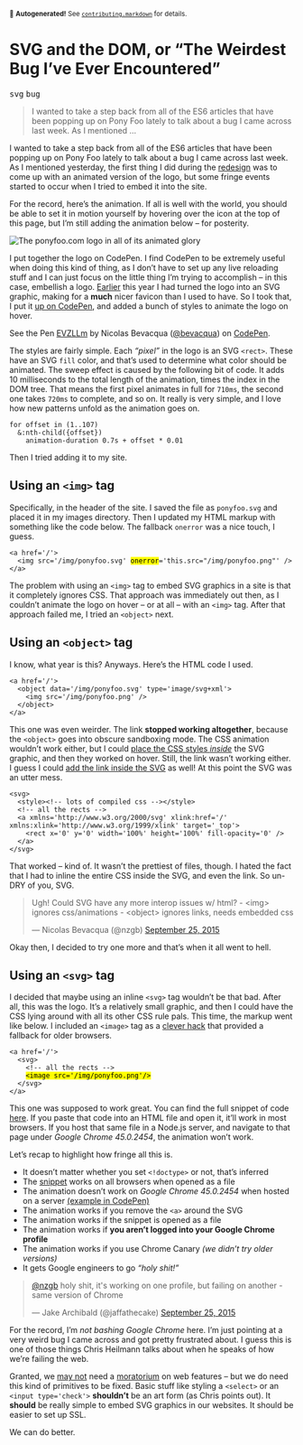 <sub>&#x1F6A8; <strong>Autogenerated!</strong> See <a href="https://github.com/ponyfoo/articles/tree/master/contributing.markdown"><code>contributing.markdown</code></a> for details.</sub>

<a href="https://ponyfoo.com/articles/weirdest-bug-ever"><div></div></a>

<h1>SVG and the DOM, or &#x201C;The Weirdest Bug I&#x2019;ve Ever Encountered&#x201D;</h1>

<p><kbd>svg</kbd> <kbd>bug</kbd></p>

<blockquote><p>I wanted to take a step back from all of the ES6 articles that have been popping up on Pony Foo lately to talk about a bug I came across last week. As I mentioned &#x2026;</p></blockquote>

<div><p>I wanted to take a step back from all of the ES6 articles that have been popping up on Pony Foo lately to talk about a bug I came across last week. As I mentioned yesterday, the first thing I did during the <a href="https://ponyfoo.com/articles/redesign" aria-label="Pony Foo Gets a Face Lift">redesign</a> was to come up with an animated version of the logo, but some fringe events started to occur when I tried to embed it into the site.</p></div>

<div></div>

<div><p>For the record, here&#x2019;s the animation. If all is well with the world, you should be able to set it in motion yourself by hovering over the icon at the top of this page, but I&#x2019;m still adding the animation below &#x2013; for posterity.</p> <p><img src="https://i.imgur.com/oZRo9PN.gif" alt="The ponyfoo.com logo in all of its animated glory"></p> <p>I put together the logo on CodePen. I find CodePen to be extremely useful when doing this kind of thing, as I don&#x2019;t have to set up any live reloading stuff and I can just focus on the little thing I&#x2019;m trying to accomplish &#x2013; in this case, embellish a logo. <a href="https://twitter.com/nzgb/status/619344789616594944" target="_blank">Earlier</a> this year I had turned the logo into an SVG graphic, making for a <strong>much</strong> nicer favicon than I used to have. So I took that, I put it <a href="http://codepen.io/bevacqua/pen/EVZLLm?editors=110" target="_blank" aria-label="See it on CodePen">up on CodePen</a>, and added a bunch of styles to animate the logo on hover.</p> <p data-height="232" data-theme-id="9622" data-slug-hash="EVZLLm" data-default-tab="result" data-user="bevacqua" class="codepen">See the Pen <a href="http://codepen.io/bevacqua/pen/EVZLLm/">EVZLLm</a> by Nicolas Bevacqua (<a href="http://codepen.io/bevacqua">@bevacqua</a>) on <a href="http://codepen.io/">CodePen</a>.</p> <p>The styles are fairly simple. Each <em>&#x201C;pixel&#x201D;</em> in the logo is an SVG <code class="md-code md-code-inline">&lt;rect&gt;</code>. These have an SVG <code class="md-code md-code-inline">fill</code> color, and that&#x2019;s used to determine what color should be animated. The sweep effect is caused by the following bit of code. It adds 10 milliseconds to the total length of the animation, times the index in the DOM tree. That means the first pixel animates in full for <code class="md-code md-code-inline">710ms</code>, the second one takes <code class="md-code md-code-inline">720ms</code> to complete, and so on. It really is very simple, and I love how new patterns unfold as the animation goes on.</p> <pre class="md-code-block"><code class="md-code md-lang-stylus">for offset in (1..107)
  &amp;:nth-child({offset})
    animation-duration 0.7s + offset * 0.01
</code></pre> <p>Then I tried adding it to my site.</p></div>

<div><h2 id="using-an-img-tag">Using an <code class="md-code md-code-inline">&lt;img&gt;</code> tag</h2> <p>Specifically, in the header of the site. I saved the file as <code class="md-code md-code-inline">ponyfoo.svg</code> and placed it in my images directory. Then I updated my HTML markup with something like the code below. The fallback <code class="md-code md-code-inline">onerror</code> was a nice touch, I guess.</p> <pre class="md-code-block"><code class="md-code md-lang-xml"><span class="md-code-tag">&lt;<span class="md-code-title">a</span> <span class="md-code-attribute">href</span>=<span class="md-code-value">&apos;/&apos;</span>&gt;</span>
  <span class="md-code-tag">&lt;<span class="md-code-title">img</span> <span class="md-code-attribute">src</span>=<span class="md-code-value">&apos;/img/ponyfoo.svg&apos;</span> <span class="md-code-attribute"><mark class="md-mark md-code-mark">onerror</mark></span>=<span class="md-code-value">&apos;this.src=&quot;/img/ponyfoo.png&quot;&apos;</span><span class="md-code-value"></span> /&gt;</span>
<span class="md-code-tag">&lt;/<span class="md-code-title">a</span>&gt;</span>
</code></pre> <p>The problem with using an <code class="md-code md-code-inline">&lt;img&gt;</code> tag to embed SVG graphics in a site is that it completely ignores CSS. That approach was immediately out then, as I couldn&#x2019;t animate the logo on hover &#x2013; or at all &#x2013; with an <code class="md-code md-code-inline">&lt;img&gt;</code> tag. After that approach failed me, I tried an <code class="md-code md-code-inline">&lt;object&gt;</code> next.</p> <h2 id="using-an-object-tag">Using an <code class="md-code md-code-inline">&lt;object&gt;</code> tag</h2> <p>I know, what year is this? Anyways. Here&#x2019;s the HTML code I used.</p> <pre class="md-code-block"><code class="md-code md-lang-xml"><span class="md-code-tag">&lt;<span class="md-code-title">a</span> <span class="md-code-attribute">href</span>=<span class="md-code-value">&apos;/&apos;</span>&gt;</span>
  <span class="md-code-tag">&lt;<span class="md-code-title">object</span> <span class="md-code-attribute">data</span>=<span class="md-code-value">&apos;/img/ponyfoo.svg&apos;</span> <span class="md-code-attribute">type</span>=<span class="md-code-value">&apos;image/svg+xml&apos;</span>&gt;</span>
    <span class="md-code-tag">&lt;<span class="md-code-title">img</span> <span class="md-code-attribute">src</span>=<span class="md-code-value">&apos;/img/ponyfoo.png&apos;</span> /&gt;</span>
  <span class="md-code-tag">&lt;/<span class="md-code-title">object</span>&gt;</span>
<span class="md-code-tag">&lt;/<span class="md-code-title">a</span>&gt;</span>
</code></pre> <p>This one was even weirder. The link <strong>stopped working altogether</strong>, because the <code class="md-code md-code-inline">&lt;object&gt;</code> goes into obscure sandboxing mode. The CSS animation wouldn&#x2019;t work either, but I could <a href="https://css-tricks.com/using-svg/" target="_blank" aria-label="Using SVG as an &lt;object&gt; section, &apos;Using SVG on CSS-Tricks&apos;">place the CSS styles <em>inside</em></a> the SVG graphic, and then they worked on hover. Still, the link wasn&#x2019;t working either. I guess I could <a href="http://stackoverflow.com/a/19553517/389745" target="_blank" aria-label="Make an html svg object also a clickable link question on StackOverflow">add the link inside the SVG</a> as well! At this point the SVG was an utter mess.</p> <pre class="md-code-block"><code class="md-code md-lang-xml"><span class="md-code-tag">&lt;<span class="md-code-title">svg</span>&gt;</span>
  <span class="md-code-tag">&lt;<span class="md-code-title">style</span>&gt;</span><span>&lt;!<span class="md-code-tag">--</span> <span class="md-code-tag">lots</span> <span class="md-code-tag">of</span> <span class="md-code-tag">compiled</span> <span class="md-code-tag">css</span> <span class="md-code-tag">--</span>&gt;</span><span class="md-code-tag">&lt;/<span class="md-code-title">style</span>&gt;</span>
  <span class="md-code-comment">&lt;!-- all the rects --&gt;</span>
  <span class="md-code-tag">&lt;<span class="md-code-title">a</span> <span class="md-code-attribute">xmlns</span>=<span class="md-code-value">&apos;http://www.w3.org/2000/svg&apos;</span> <span class="md-code-attribute">xlink:href</span>=<span class="md-code-value">&apos;/&apos;</span> <span class="md-code-attribute">xmlns:xlink</span>=<span class="md-code-value">&apos;http://www.w3.org/1999/xlink&apos;</span> <span class="md-code-attribute">target</span>=<span class="md-code-value">&apos;_top&apos;</span>&gt;</span>
    <span class="md-code-tag">&lt;<span class="md-code-title">rect</span> <span class="md-code-attribute">x</span>=<span class="md-code-value">&apos;0&apos;</span> <span class="md-code-attribute">y</span>=<span class="md-code-value">&apos;0&apos;</span> <span class="md-code-attribute">width</span>=<span class="md-code-value">&apos;100%&apos;</span> <span class="md-code-attribute">height</span>=<span class="md-code-value">&apos;100%&apos;</span> <span class="md-code-attribute">fill-opacity</span>=<span class="md-code-value">&apos;0&apos;</span> /&gt;</span>
  <span class="md-code-tag">&lt;/<span class="md-code-title">a</span>&gt;</span>
<span class="md-code-tag">&lt;/<span class="md-code-title">svg</span>&gt;</span>
</code></pre> <p>That worked &#x2013; kind of. It wasn&#x2019;t the prettiest of files, though. I hated the fact that I had to inline the entire CSS inside the SVG, and even the link. So un-DRY of you, SVG.</p> <blockquote class="twitter-tweet"><p>Ugh! Could SVG have any more interop issues w/ html? - &lt;img&gt; ignores css/animations - &lt;object&gt; ignores links, needs embedded css</p>&#x2014; Nicolas Bevacqua (@nzgb) <a href="https://twitter.com/nzgb/status/647325093891321856">September 25, 2015</a></blockquote> <p>Okay then, I decided to try one more and that&#x2019;s when it all went to hell.</p> <h2 id="using-an-svg-tag">Using an <code class="md-code md-code-inline">&lt;svg&gt;</code> tag</h2> <p>I decided that maybe using an inline <code class="md-code md-code-inline">&lt;svg&gt;</code> tag wouldn&#x2019;t be that bad. After all, this was the logo. It&#x2019;s a relatively small graphic, and then I could have the CSS lying around with all its other CSS rule pals. This time, the markup went like below. I included an <code class="md-code md-code-inline">&lt;image&gt;</code> tag as a <a href="https://twitter.com/jaffathecake/status/647328352664190976" target="_blank">clever hack</a> that provided a fallback for older browsers.</p> <pre class="md-code-block"><code class="md-code md-lang-xml"><span class="md-code-tag">&lt;<span class="md-code-title">a</span> <span class="md-code-attribute">href</span>=<span class="md-code-value">&apos;/&apos;</span>&gt;</span>
  <span class="md-code-tag">&lt;<span class="md-code-title">svg</span>&gt;</span>
    <span class="md-code-comment">&lt;!-- all the rects --&gt;</span>
    <mark class="md-mark md-code-mark"><span class="md-code-tag">&lt;<span class="md-code-title">image</span> <span class="md-code-attribute">src</span>=<span class="md-code-value">&apos;/img/ponyfoo.png&apos;</span>/&gt;</span></mark>
  <span class="md-code-tag">&lt;/<span class="md-code-title">svg</span>&gt;</span>
<span class="md-code-tag">&lt;/<span class="md-code-title">a</span>&gt;</span>
</code></pre> <p>This one was supposed to work great. You can find the full snippet of code <a href="https://gist.githubusercontent.com/bevacqua/07bf49036dcc534130b0/raw/e99b95fbf99bf5d70c6719090f8d2f2e5058c961/a.html" target="_blank">here</a>. If you paste that code into an HTML file and open it, it&#x2019;ll work in most browsers. If you host that same file in a Node.js server, and navigate to that page under <em>Google Chrome 45.0.2454</em>, the animation won&#x2019;t work.</p> <p>Let&#x2019;s recap to highlight how fringe all this is.</p> <ul> <li>It doesn&#x2019;t matter whether you set <code class="md-code md-code-inline">&lt;!doctype&gt;</code> or not, that&#x2019;s inferred</li> <li>The <a href="https://gist.githubusercontent.com/bevacqua/07bf49036dcc534130b0/raw/e99b95fbf99bf5d70c6719090f8d2f2e5058c961/a.html" target="_blank">snippet</a> works on all browsers when opened as a file</li> <li>The animation doesn&#x2019;t work on <em>Google Chrome 45.0.2454</em> when hosted on a server <a href="http://codepen.io/bevacqua/pen/QjdxgG?editors=100" target="_blank">(example in CodePen)</a></li> <li>The animation works if you remove the <code class="md-code md-code-inline">&lt;a&gt;</code> around the SVG</li> <li>The animation works if the snippet is opened as a file</li> <li>The animation works if <strong>you aren&#x2019;t logged into your Google Chrome profile</strong></li> <li>The animation works if you use Chrome Canary <em>(we didn&#x2019;t try older versions)</em></li> <li>It gets Google engineers to go <em>&#x201C;holy shit!&#x201D;</em></li> </ul> <blockquote class="twitter-tweet"><p><a href="https://twitter.com/nzgb">@nzgb</a> holy shit, it&apos;s working on one profile, but failing on another - same version of Chrome</p>&#x2014; Jake Archibald (@jaffathecake) <a href="https://twitter.com/jaffathecake/status/647458048991227904">September 25, 2015</a></blockquote> <p>For the record, I&#x2019;m <em>not bashing Google Chrome</em> here. I&#x2019;m just pointing at a very weird bug I came across and got pretty frustrated about. I guess this is one of those things Chris Heilmann talks about when he speaks of how we&#x2019;re failing the web.</p> <p>Granted, we <a href="https://ponyfoo.com/articles/fast-forwarding-the-web-platform" aria-label="Fast-forwarding the Web Platform on Pony Foo">may not</a> need a <a href="http://www.quirksmode.org/blog/archives/2015/07/stop_pushing_th.html" target="_blank" aria-label="Stop Pushing the Web Forward">moratorium</a> on web features &#x2013; but we do need this kind of primitives to be fixed. Basic stuff like styling a <code class="md-code md-code-inline">&lt;select&gt;</code> or an <code class="md-code md-code-inline">&lt;input type=&apos;check&apos;&gt;</code> <strong>shouldn&#x2019;t</strong> be an art form (as Chris points out). It <strong>should</strong> be really simple to embed SVG graphics in our websites. It should be easier to set up SSL.</p> <p>We can do better.</p></div>

